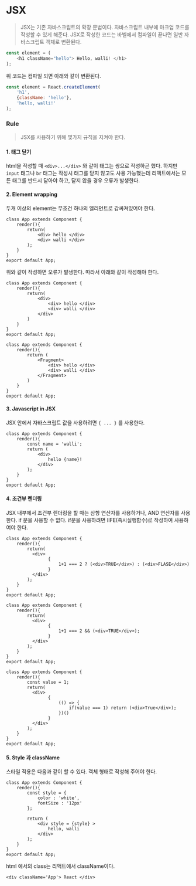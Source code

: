 # JSX

> JSX는 기존 자바스크립트의 확장 문법이다. 자바스크립트 내부에 마크업 코드를 작성할 수 있게 해준다. JSX로 작성한 코드는 바벨에서 컴파일이 끝나면 일반 자바스크립트 객체로 변환된다.

```javascript
const element = (
    <h1 className="hello"> Hello, walli! </h1>
);
```

위 코드는 컴파일 되면 아래와 같이 변환된다.

```javascript
const element = React.createElement(
    'h1',
    {className: 'hello'},
    'hello, walli!'
);
```



### Rule

> JSX를 사용하기 위해 몇가지 규칙을 지켜야 한다.

#### 1. 태그 닫기

html을 작성할 때 `<div>...</div>` 와 같이 태그는 쌍으로 작성하곤 했다. 하지만  ` input` 태그나 `br` 태그는 작성시 태그를 닫지 않고도 사용 가능했는데 리액트에서는 모든 태그를 반드시 닫아야 하고, 닫지 않을 경우 오류가 발생한다.

#### 2. Element wrapping

두개 이상의 element는 무조건 하나의 엘리먼트로 감싸져있어야 한다.

```JSX
class App extends Component {
    render(){
        return(
            <div> hello </div>
            <div> walli </div>
        );
    }
}
export default App;
```

위와 같이 작성하면 오류가 발생한다. 따라서 아래와 같이 작성해야 한다.

```JSX
class App extends Component {
    render(){
        return(
            <div>
            	<div> hello </div>
            	<div> walli </div>
            </div>
        )
    }
}
export default App;
```

```JSX
class App extends Component {
    render(){
        return (
            <Fragment>
            	<div> hello </div>
            	<div> walli </div>
            </Fragment>
        )
    }
}
export default App;
```



#### 3. Javascript in JSX

JSX 안에서 자바스크립트 값을 사용하려면 `{ ... }` 를 사용한다.

```JSX
class App extends Component {
    render(){
        const name = 'walli';
        return (
            <div>
                hello {name}!
            </div>
        );
    }
}
export default App;
```



#### 4. 조건부 렌더링

JSX 내부에서 조건부 렌더링을 할 때는 삼항 연산자를 사용하거나, AND 연산자를 사용한다. if 문을 사용할 수 없다. if문을 사용하려면 IIFE(즉시실행함수)로 작성하여 사용하여야 한다.

```JSX
class App extends Component {
    render(){
        return(
          <div>
                {
                    1+1 === 2 ? (<div>TRUE</div>) : (<div>FLASE</div>)
                }
          </div>  
        );
    }
}
export default App;
```

```JSX
class App extends Component {
    render(){
        return(
          <div>
                {
                    1+1 === 2 && (<div>TRUE</div>);
                }
          </div>  
        );
    }
}
export default App;
```

```JSX
class App extends Component {
    render(){
        const value = 1;
        return(
          <div>
                {
                    (() => {
                        if(value === 1) return (<div>True</div>);
                    })()
                }
          </div>  
        );
    }
}
export default App;
```



#### 5. Style 과 className

스타일 적용은 다음과 같이 할 수 있다. 객체 형태로 작성해 주어야 한다.

```JSX
class App extends Component {
    render(){
        const style = {
            color : 'white',
            fontSize : '12px'
        };
        
        return (
            <div style = {style} >
                hello, walli
            </div>
        );
    }
}
export default App;
```

html 에서의 class는 리액트에서 className이다.

```react
<div className='App'> React </div>
```







